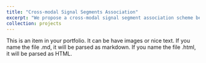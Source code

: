 ```yaml
---
title: "Cross-modal Signal Segments Association"
excerpt: "We propose a cross-modal signal segment association scheme between wearable and structural vibration sensors to soving the multimodal missmatching problem in multi-user scenario for better human sensing applications. <br/> <img src='/images/CMA_IPSN.png' height="400px">"
collection: projects
---
```


This is an item in your portfolio. It can be have images or nice text. If you name the file .md, it will be parsed as markdown. If you name the file .html, it will be parsed as HTML. 
